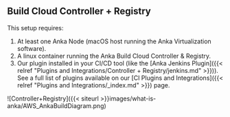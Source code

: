 ## Build Cloud Controller + Registry

This setup requires:

1. At least one Anka Node (macOS host running the Anka Virtualization software).
2. A linux container running the Anka Build Cloud Controller & Registry.
3. Our plugin installed in your CI/CD tool (like the [Anka Jenkins Plugin]({{< relref "Plugins and Integrations/Controller + Registry/jenkins.md" >}})). See a full list of plugins available on our [CI Plugins and Integrations]({{< relref "Plugins and Integrations/_index.md" >}}) page.

![Controller+Registry]({{< siteurl >}}images/what-is-anka/AWS_AnkaBuildDiagram.png)
